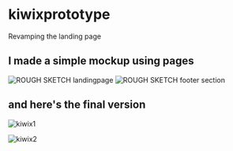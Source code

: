 # kiwixprototype
Revamping the landing page
## I made a simple mockup using pages
![ROUGH SKETCH landingpage](https://user-images.githubusercontent.com/41134301/105805694-969e8080-5fc8-11eb-8ce4-dc85bcfa7a55.png)
![ROUGH SKETCH footer section](https://user-images.githubusercontent.com/41134301/105805730-ab7b1400-5fc8-11eb-9d47-b3fd7abc7cd4.png)
## and here's the final version

![kiwix1](https://user-images.githubusercontent.com/41134301/105805990-23e1d500-5fc9-11eb-81be-df0ff3210071.png)

![kiwix2](https://user-images.githubusercontent.com/41134301/105806018-2fcd9700-5fc9-11eb-911f-0552fb4f0b62.png)
